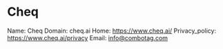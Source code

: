 
# Cheq

Name: Cheq
Domain: cheq.ai
Home: https://www.cheq.ai/
Privacy_policy: https://www.cheq.ai/privacy
Email: info@combotag.com
